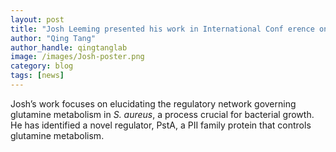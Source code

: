 ```yaml
---
layout: post
title: "Josh Leeming presented his work in International Conf erence on Gram- Pos itive Pathogens"
author: "Qing Tang"
author_handle: qingtanglab
image: /images/Josh-poster.png
category: blog
tags: [news]
---
```

Josh’s work focuses on elucidating the regulatory network governing glutamine metabolism in <i>S. aureus</i>, a process crucial for bacterial growth. He has identified a novel regulator, PstA, a PII family protein that controls glutamine metabolism.


